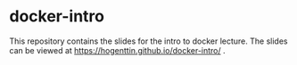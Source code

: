 # docker-intro

This repository contains the slides for the intro to docker lecture. The slides can be viewed at https://hogenttin.github.io/docker-intro/ .
